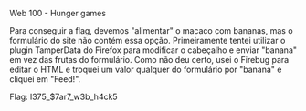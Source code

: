 Web 100 - Hunger games

Para conseguir a flag, devemos "alimentar" o macaco com bananas, mas o formulário do site não contém essa opção. Primeiramente tentei utilizar o plugin 
TamperData do Firefox para modificar o cabeçalho e enviar "banana" em vez das frutas do formulário. Como não deu certo, usei o Firebug para editar o HTML 
e troquei um valor qualquer do formulário por "banana" e cliquei em "Feed!".

Flag: l375_$7ar7_w3b_h4ck5
